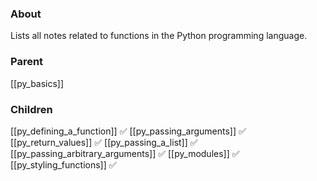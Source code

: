 ### About
Lists all notes related to functions in the Python programming language.

### Parent
[[py_basics]]

### Children
[[py_defining_a_function]] ✅
[[py_passing_arguments]] ✅
[[py_return_values]] ✅
[[py_passing_a_list]] ✅
[[py_passing_arbitrary_arguments]] ✅
[[py_modules]] ✅
[[py_styling_functions]] ✅